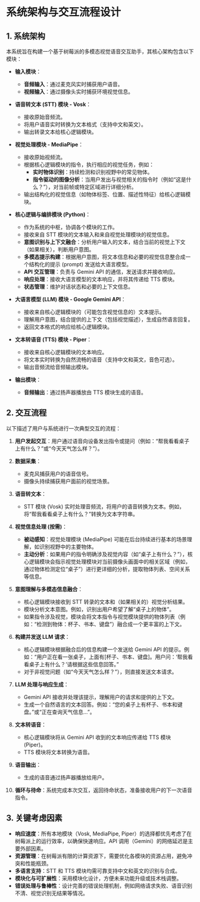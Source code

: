 # 系统架构与交互流程设计

## 1. 系统架构

本系统旨在构建一个基于树莓派的多模态视觉语音交互助手，其核心架构包含以下模块：

*   **输入模块**：
    *   **音频输入**：通过麦克风实时捕获用户语音。
    *   **视频输入**：通过摄像头实时捕获环境视觉信息。

*   **语音转文本 (STT) 模块 - Vosk**：
    *   接收原始音频流。
    *   将用户语音实时转换为文本格式（支持中文和英文）。
    *   输出转录文本给核心逻辑模块。

*   **视觉处理模块 - MediaPipe**：
    *   接收原始视频流。
    *   根据核心逻辑模块的指令，执行相应的视觉任务，例如：
        *   **实时物体识别**：持续检测和识别视野中的常见物体。
        *   **指令驱动的图像分析**：当用户发出与视觉相关的指令时（例如“这是什么？”），对当前帧或特定区域进行详细分析。
    *   输出结构化的视觉信息（如物体标签、位置、描述性特征）给核心逻辑模块。

*   **核心逻辑与编排模块 (Python)**：
    *   作为系统的中枢，协调各个模块的工作。
    *   接收来自 STT 模块的文本输入和来自视觉处理模块的视觉信息。
    *   **意图识别与上下文融合**：分析用户输入的文本，结合当前的视觉上下文（如果相关），判断用户意图。
    *   **多模态提示构建**：根据用户意图，将文本信息和必要的视觉信息整合成一个结构化的提示 (prompt) 发送给大语言模型。
    *   **API 交互管理**：负责与 Gemini API 的通信，发送请求并接收响应。
    *   **响应处理**：接收大语言模型的文本响应，并将其传递给 TTS 模块。
    *   **状态管理**：维护对话状态和必要的上下文信息。

*   **大语言模型 (LLM) 模块 - Google Gemini API**：
    *   接收来自核心逻辑模块的（可能包含视觉信息的）文本提示。
    *   理解用户意图，结合提供的上下文（包括视觉描述），生成自然语言回复。
    *   返回文本格式的响应给核心逻辑模块。

*   **文本转语音 (TTS) 模块 - Piper**：
    *   接收来自核心逻辑模块的文本响应。
    *   将文本实时转换为自然流畅的语音（支持中文和英文，音色可选）。
    *   输出音频流给音频输出模块。

*   **输出模块**：
    *   **音频输出**：通过扬声器播放由 TTS 模块生成的语音。

## 2. 交互流程

以下描述了用户与系统进行一次典型交互的流程：

1.  **用户发起交互**：用户通过语音向设备发出指令或提问（例如：“帮我看看桌子上有什么？”或“今天天气怎么样？”）。

2.  **数据采集**：
    *   麦克风捕获用户的语音信号。
    *   摄像头持续捕获用户面前的视觉场景。

3.  **语音转文本**：
    *   STT 模块 (Vosk) 实时处理音频流，将用户的语音转换为文本。例如，将“帮我看看桌子上有什么？”转换为文本字符串。

4.  **视觉信息处理 (按需)**：
    *   **被动感知**：视觉处理模块 (MediaPipe) 可能在后台持续进行基本的场景理解，如识别视野中的主要物体。
    *   **主动分析**：如果用户的指令明确涉及视觉内容（如“桌子上有什么？”），核心逻辑模块会指示视觉处理模块对当前摄像头画面中的相关区域（例如，通过物体检测定位“桌子”）进行更详细的分析，提取物体列表、空间关系等信息。

5.  **意图理解与多模态信息融合**：
    *   核心逻辑模块接收到 STT 转录的文本和（如果相关的）视觉分析结果。
    *   模块分析文本意图。例如，识别出用户希望了解“桌子上的物体”。
    *   如果指令涉及视觉，模块会将文本指令与视觉模块提供的物体列表（例如：“检测到物体：杯子、书本、键盘”）融合成一个更丰富的上下文。

6.  **构建并发送 LLM 请求**：
    *   核心逻辑模块根据融合后的信息构建一个发送给 Gemini API 的提示。例如：“用户正在看一张桌子，上面有[杯子、书本、键盘]。用户问：‘帮我看看桌子上有什么？’请根据这些信息回答。”
    *   对于非视觉问题（如“今天天气怎么样？”），则直接发送文本请求。

7.  **LLM 处理与响应生成**：
    *   Gemini API 接收并处理该提示，理解用户的请求和提供的上下文。
    *   生成一个自然语言的文本回答。例如：“您的桌子上有杯子、书本和键盘。”或“正在查询天气信息...”。

8.  **文本转语音**：
    *   核心逻辑模块将从 Gemini API 收到的文本响应传递给 TTS 模块 (Piper)。
    *   TTS 模块将文本转换为语音。

9.  **语音输出**：
    *   生成的语音通过扬声器播放给用户。

10. **循环与待命**：系统完成本次交互，返回待命状态，准备接收用户的下一次语音指令。

## 3. 关键考虑因素

*   **响应速度**：所有本地模块（Vosk, MediaPipe, Piper）的选择都优先考虑了在树莓派上的运行效率，以确保快速响应。API 调用（Gemini）的网络延迟是主要外部因素。
*   **资源管理**：在树莓派有限的计算资源下，需要优化各模块的资源占用，避免冲突和性能瓶颈。
*   **多语言支持**：STT 和 TTS 模块均需可靠支持中文和英文的识别与合成。
*   **模块化与可扩展性**：采用模块化设计，方便未来功能升级或技术栈调整。
*   **错误处理与鲁棒性**：设计完善的错误处理机制，例如网络请求失败、语音识别不清、视觉识别无结果等情况。
